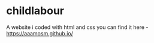 # childlabour
A website i coded with html and css 
you can find it here - https://aaamosm.github.io/
